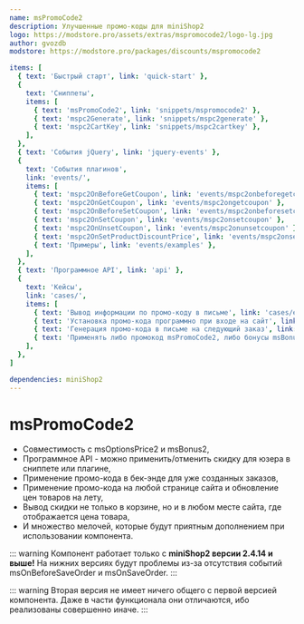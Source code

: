 ```yaml
---
name: msPromoCode2
description: Улучшенные промо-коды для miniShop2
logo: https://modstore.pro/assets/extras/mspromocode2/logo-lg.jpg
author: gvozdb
modstore: https://modstore.pro/packages/discounts/mspromocode2

items: [
  { text: 'Быстрый старт', link: 'quick-start' },
  {
    text: 'Сниппеты',
    items: [
      { text: 'msPromoCode2', link: 'snippets/mspromocode2' },
      { text: 'mspc2Generate', link: 'snippets/mspc2generate' },
      { text: 'mspc2CartKey', link: 'snippets/mspc2cartkey' },
    ],
  },
  { text: 'События jQuery', link: 'jquery-events' },
  {
    text: 'События плагинов',
    link: 'events/',
    items: [
      { text: 'mspc2OnBeforeGetCoupon', link: 'events/mspc2onbeforegetcoupon' },
      { text: 'mspc2OnGetCoupon', link: 'events/mspc2ongetcoupon' },
      { text: 'mspc2OnBeforeSetCoupon', link: 'events/mspc2onbeforesetcoupon' },
      { text: 'mspc2OnSetCoupon', link: 'events/mspc2onsetcoupon' },
      { text: 'mspc2OnUnsetCoupon', link: 'events/mspc2onunsetcoupon' },
      { text: 'mspc2OnSetProductDiscountPrice', link: 'events/mspc2onsetproductdiscountprice' },
      { text: 'Примеры', link: 'events/examples' },
    ],
  },
  { text: 'Программное API', link: 'api' },
  {
    text: 'Кейсы',
    link: 'cases/',
    items: [
      { text: 'Вывод информации по промо-коду в письме', link: 'cases/email-inform' },
      { text: 'Установка промо-кода программно при входе на сайт', link: 'cases/set-promocode' },
      { text: 'Генерация промо-кода в письме на следующий заказ', link: 'cases/generate-promocode' },
      { text: 'Применять либо промокод msPromoCode2, либо бонусы msBonus2', link: 'cases/mspromocode2-or-msbonus2' },
    ],
  },
]

dependencies: miniShop2
---
```


# msPromoCode2

- Совместимость с msOptionsPrice2 и msBonus2,
- Программное API - можно применить/отменить скидку для юзера в сниппете или плагине,
- Применение промо-кода в бек-энде для уже созданных заказов,
- Применение промо-кода на любой странице сайта и обновление цен товаров на лету,
- Вывод скидки не только в корзине, но и в любом месте сайта, где отображается цена товара,
- И множество мелочей, которые будут приятным дополнением при использовании компонента.

::: warning
Компонент работает только с **miniShop2 версии 2.4.14 и выше!** На нижних версиях будут проблемы из-за отсутствия событий msOnBeforeSaveOrder и msOnSaveOrder.
:::

::: warning
Вторая версия не имеет ничего общего с первой версией компонента. Даже в части функционала они отличаются, ибо реализованы совершенно иначе.
:::
